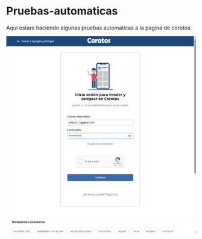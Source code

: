 # Pruebas-automaticas
 Aqui estare haciendo algunas pruebas automaticas a la pagina de corotos

 ![Prueba 1](Automatizacion/capturas/test_01_inicio_de_sesion_valido.png)
